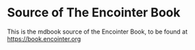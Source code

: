 # Source of The Encointer Book

This is the mdbook source of the Encointer Book, to be found at https://book.encointer.org
